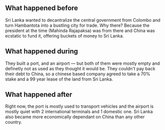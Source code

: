 ## What happened before
Sri Lanka wanted to decantralize the central government from Colombo and turn Hambantota into a bustling city for trade. Why there? Because the president at the time (Mahinda Rajapaksa) was from there and China was ecstatic to fund it, offering buckets of money to Sri Lanka.

## What happened during
They built a port, and an airport — but both of them were mostly empty and definetly not as used as they thought it would be. They couldn't pay back their debt to China, so a chinese based company agreed to take a 70% stake and a 99 year lease of the land from Sri Lanka. 

## What happened after
Right now, the port is mostly used to transport vehicles and the airport is mostly quiet with 2 international terminals and 1 domestic one. Sri Lanka also became more economically dependant on China than any other country.

